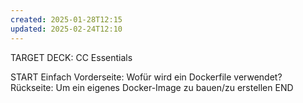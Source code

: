 ```yaml
---
created: 2025-01-28T12:15
updated: 2025-02-24T12:10
---
```

TARGET DECK: CC Essentials

START
Einfach
Vorderseite: Wofür wird ein Dockerfile verwendet?
Rückseite: Um ein eigenes Docker-Image zu bauen/zu erstellen
END